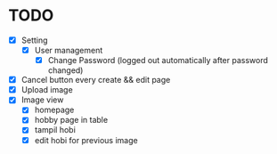 # TODO

- [x] Setting
  - [x] User management
    - [x] Change Password (logged out automatically after password changed)
- [x] Cancel button every create && edit page
- [x] Upload image
- [x] Image view
  - [x] homepage
  - [x] hobby page in table
  - [x] tampil hobi
  - [x] edit hobi for previous image
